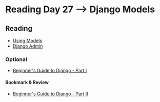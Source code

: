 # Reading Day 27 --> Django Models

## Reading
- [Using Models](https://developer.mozilla.org/en-US/docs/Learn/Server-side/Django/Models)
- [Django Admin](https://developer.mozilla.org/en-US/docs/Learn/Server-side/Django/Admin_site)

### Optional
- [Beginner's Guide to Django - Part I](https://simpleisbetterthancomplex.com/series/2017/09/04/a-complete-beginners-guide-to-django-part-1.html)

#### Bookmark & Review
- [Beginner's Guide to Django - Part II](https://simpleisbetterthancomplex.com/series/2017/09/11/a-complete-beginners-guide-to-django-part-2.html)

